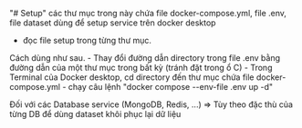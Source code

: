 "# Setup" 
các thư mục trong này chứa file docker-compose.yml, file .env, file dataset dùng để setup service trên docker desktop
- đọc file setup trong từng thư mục. 

Cách dùng như sau.
    - Thay đổi đường dẫn directory trong file .env bằng đường dẫn của một thư mục trong bất kỳ (tránh đặt trong ổ C)
    - Trong Terminal của Docker desktop, cd directory đến thư mục chứa file docker-compose.yml
    - chạy câu lệnh "docker compose --env-file .env up -d"

Đối với các Database service (MongoDB, Redis, ...) => Tùy theo đặc thù của từng DB để dùng dataset khôi phục lại dữ liệu